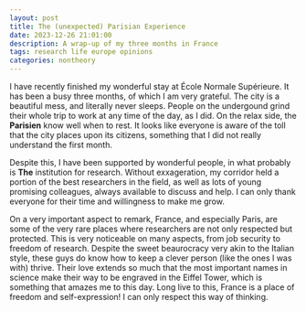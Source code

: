 ```yaml
---
layout: post
title: The (unexpected) Parisian Experience
date: 2023-12-26 21:01:00
description: A wrap-up of my three months in France
tags: research life europe opinions
categories: nontheory
---
```


I have recently finished my wonderful stay at École Normale Supérieure. It has been a busy three months, of which I am very grateful. The city is a beautiful mess, and literally never sleeps. People on the undergound grind their whole trip to work at any time of the day, as I did. On the relax side, the __Parisien__ know well when to rest. It looks like everyone is aware of the toll that the city places upon its citizens, something that I did not really understand the first month. 

Despite this, I have been supported by wonderful people, in what probably is __The__ institution for research. Without exxageration, my corridor held a portion of the best researchers in the field, as well as lots of young promising colleagues, always available to discuss and help. I can only thank everyone for their time and willingness to make me grow. 

On a very important aspect to remark, France, and especially Paris, are some of the very rare places where researchers are not only respected but protected. This is very noticeable on many aspects, from job security to freedom of research. Despite the sweet beaurocracy very akin to the Italian style, these guys do know how to keep a clever person (like the ones I was with) thrive. Their love extends so much that the most important names in science make their way to be engraved in the Eiffel Tower, which is something that amazes me to this day. Long live to this, France is a place of freedom and self-expression! I can only respect this way of thinking. 



